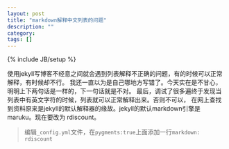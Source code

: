 ```yaml
---
layout: post
title: "markdown解释中文列表的问题"
description: ""
category: 
tags: []
---
```

{% include JB/setup %}

使用jekyll写博客不经意之间就会遇到列表解释不正确的问题，有的时候可以正常解释，有时候却不行。
我还一直以为是自己哪地方写错了。今天实在是不甘心，明明上下两句话是一样的，下一句话就是不对。
最后，调试了很多遍终于发现当列表中有英文字符的时候，列表就可以正常解释出来。否则不可以，
在网上查找到资料原来是jekyll的默认解释器的缘故。jekyll的默认markdown引擎是maruku。现在要改为
rdiscount。

>编辑`_config.yml`文件，在`pygments:true`上面添加一行`markdown: rdiscount`


